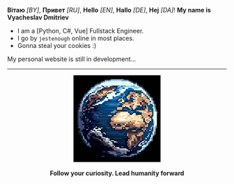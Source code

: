 **Вітаю** *[BY]*, **Привет** *[RU]*, **Hello** *[EN]*, **Hallo** *[DE]*, **Hej** *[DA]*! **My name is Vyacheslav Dmitriev**

* I am a [Python, C#, Vue] Fullstack Engineer.
* I go by `jestenough` online in most places.
* Gonna steal your cookies :)

My personal website is still in development...

----

<div align="center">
    <img src="images/pixel-earth-image.jpg" alt="eart-pixel-planet"/>
    <p><b>Follow your curiosity. Lead humanity forward</b></p>
</div>
